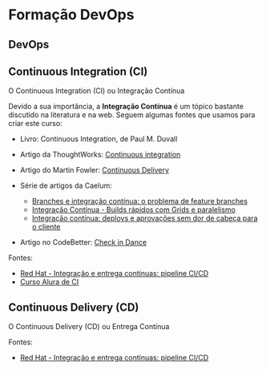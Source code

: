 # Formação DevOps



## DevOps







## Continuous Integration (CI)

O Continuous Integration (CI) ou Integração Contínua



Devido a sua importância, a **Integração Contínua** é um tópico bastante discutido na literatura e na web. Seguem algumas fontes que usamos para criar este curso: 

- Livro: Continuous Integration, de Paul M. Duvall

- Artigo da ThoughtWorks: [Continuous integration](https://www.thoughtworks.com/pt/continuous-integration)

- Artigo do Martin Fowler: [Continuous Delivery](https://martinfowler.com/bliki/ContinuousDelivery.html)

- Série de artigos da Caelum:

   

  - [Branches e integração contínua: o problema de feature branches](https://blog.caelum.com.br/branches-e-integracao-continua-o-problema-de-feature-branches/)
  - [Integração Contínua - Builds rápidos com Grids e paralelismo](https://blog.caelum.com.br/integracao-continua-builds-rapidos-com-grids-e-paralelismo/)
  - [Integração contínua: deploys e aprovações sem dor de cabeça para o cliente](https://blog.caelum.com.br/integracao-continua-deploys-e-aprovacoes-sem-dores-de-cabeca-para-o-cliente/)

- Artigo no CodeBetter: [Check in Dance](http://codebetter.com/jeremymiller/2005/07/25/using-continuous-integration-better-do-the-check-in-dance/)



Fontes:

- [Red Hat - Integração e entrega contínuas: pipeline CI/CD](https://www.redhat.com/pt-br/topics/devops/what-is-ci-cd)
- [Curso Alura de CI](https://www.alura.com.br/curso-online-desenvolvimento-software-integracao-continua)





## Continuous Delivery (CD)

O Continuous Delivery (CD) ou Entrega Contínua

Fontes:

- [Red Hat - Integração e entrega contínuas: pipeline CI/CD](https://www.redhat.com/pt-br/topics/devops/what-is-ci-cd)



